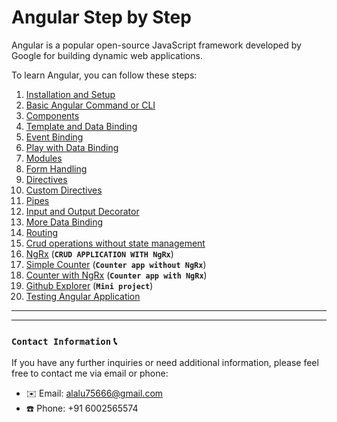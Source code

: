 # Angular Step by Step

Angular is a popular open-source JavaScript framework developed by Google for building dynamic web applications.

To learn Angular, you can follow these steps:

1. [Installation and Setup](https://github.com/alalUDDIN123/angular_practice/tree/installation_and_setup)
2. [Basic Angular Command or CLI](https://github.com/alalUDDIN123/angular_practice/tree/common_command)
3. [Components](https://github.com/alalUDDIN123/angular_practice/tree/components)
4. [Template and Data Binding](https://github.com/alalUDDIN123/angular_practice/tree/template_and_data_binding)
5. [Event Binding](https://github.com/alalUDDIN123/angular_practice/tree/event_binding)
6. [Play with Data Binding](https://github.com/alalUDDIN123/angular_practice/tree/play_with_data_binding)
7. [Modules](https://github.com/alalUDDIN123/angular_practice/tree/module)
8. [Form Handling](https://github.com/alalUDDIN123/angular_practice/tree/form_handling)
9. [Directives](https://github.com/alalUDDIN123/angular_practice/tree/directives)
10. [Custom Directives](https://github.com/alalUDDIN123/angular_practice/tree/custom_directive)
11. [Pipes](https://github.com/alalUDDIN123/angular_practice/tree/pipes)
12. [Input and Output Decorator](https://github.com/alalUDDIN123/angular_practice/tree/input_output_decorator)
13. [More Data Binding](https://github.com/alalUDDIN123/angular_practice/tree/more_data_binding)
14. [Routing](https://github.com/alalUDDIN123/angular_practice/tree/routing)
15. [Crud operations without state management](https://github.com/alalUDDIN123/angular_practice/tree/crud_operation_without_state_management)
16. [NgRx](https://github.com/alalUDDIN123/angular_practice/tree/state_NgRx) (**`CRUD APPLICATION WITH NgRx`**)
17. [Simple Counter](https://github.com/alalUDDIN123/angular_practice/tree/simple_counter) (**`Counter app without NgRx`**)
18. [Counter with NgRx](https://github.com/alalUDDIN123/angular_practice/tree/state_management_with_NgRx) (**`Counter app with NgRx`**)
19. [Github Explorer](https://github.com/alalUDDIN123/angular_practice/tree/github_explorer) (**`Mini project`**)
20. [Testing Angular Application](https://github.com/alalUDDIN123/angular_practice/tree/testing_angular_application) 


---
---
### `Contact Information` 📞

If you have any further inquiries or need additional information, please feel free to contact me via email or phone:

- ✉️ Email: alalu75666@gmail.com
- ☎️ Phone: +91 6002565574